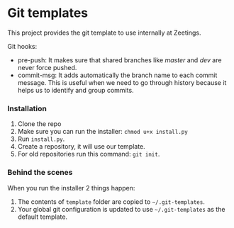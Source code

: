 # Git templates

This project provides the git template to use internally at Zeetings.

Git hooks:
* pre-push: It makes sure that shared branches like *master* and *dev* are never force pushed.
* commit-msg: It adds automatically the branch name to each commit message. This is useful when we need to go through history because it helps us to identify and group commits.

### Installation

1. Clone the repo
2. Make sure you can run the installer: `chmod u+x install.py`
3. Run `install.py`.
4. Create a repository, it will use our template.
5. For old repositories run this command: `git init`.

### Behind the scenes

When you run the installer 2 things happen:

1. The contents of `template` folder are copied to `~/.git-templates`.
2. Your global git configuration is updated to use `~/.git-templates` as the default template.
